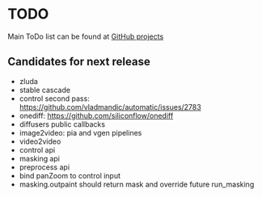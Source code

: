 # TODO

Main ToDo list can be found at [GitHub projects](https://github.com/users/vladmandic/projects)

## Candidates for next release

- zluda
- stable cascade
- control second pass: <https://github.com/vladmandic/automatic/issues/2783>  
- onediff: <https://github.com/siliconflow/onediff>
- diffusers public callbacks  
- image2video: pia and vgen pipelines  
- video2video
- control api  
- masking api  
- preprocess api  
- bind panZoom to control input
- masking.outpaint should return mask and override future run_masking
